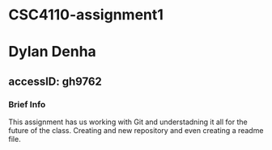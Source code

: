 # CSC4110-assignment1
# Dylan Denha
## accessID: gh9762
###  Brief Info
This assignment has us working with Git and understadning it all for the future of the class. Creating and new repository and even creating a readme file.
